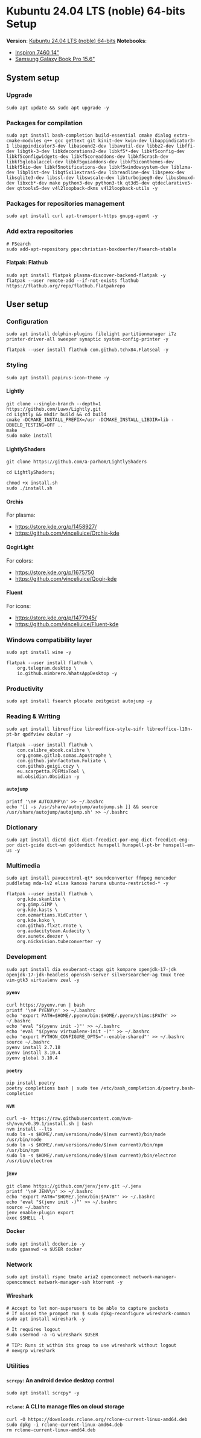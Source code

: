 # Kubuntu 24.04 LTS (noble) 64-bits Setup

**Version**: [Kubuntu 24.04 LTS (noble) 64-bits](https://cdimage.ubuntu.com/kubuntu/releases/24.04/release/kubuntu-24.04-desktop-amd64.iso)
**Notebooks**:

* [Inspiron 7460 14"](http://www.dell.com/br/p/inspiron-14-7460-laptop/pd?ref=491_title&oc=cai7460w10he1852539brpw&model_id=inspiron-14-7460-laptop)
* [Samsung Galaxy Book Pro 15.6"](https://www.samsung.com/br/computers/samsung-book/galaxy-book-pro-15inch-i7-16gb-1tb-np950xdb-ku1br/)

## System setup

### Upgrade

```shell
sudo apt update && sudo apt upgrade -y
```

### Packages for compilation

```shell
sudo apt install bash-completion build-essential cmake dialog extra-cmake-modules g++ gcc gettext git kinit-dev kwin-dev libappindicator3-1 libappindicator3-dev libasound2-dev libavutil-dev libbz2-dev libffi-dev libgtk-3-dev libkdecorations2-dev libkf5*-dev libkf5config-dev libkf5configwidgets-dev libkf5coreaddons-dev libkf5crash-dev libkf5globalaccel-dev libkf5guiaddons-dev libkf5iconthemes-dev libkf5kio-dev libkf5notifications-dev libkf5windowsystem-dev liblzma-dev libplist-dev libqt5x11extras5-dev libreadline-dev libspeex-dev libsqlite3-dev libssl-dev libswscale-dev libturbojpeg0-dev libusbmuxd-dev libxcb*-dev make python3-dev python3-tk qt3d5-dev qtdeclarative5-dev qttools5-dev v4l2loopback-dkms v4l2loopback-utils -y
```

### Packages for repositories management

```shell
sudo apt install curl apt-transport-https gnupg-agent -y
```

### Add extra repositories

```
# FSearch
sudo add-apt-repository ppa:christian-boxdoerfer/fsearch-stable
```

#### Flatpak: Flathub

```shell
sudo apt install flatpak plasma-discover-backend-flatpak -y
flatpak --user remote-add --if-not-exists flathub https://flathub.org/repo/flathub.flatpakrepo
```

## User setup

### Configuration

```shell
sudo apt install dolphin-plugins filelight partitionmanager i7z printer-driver-all sweeper synaptic system-config-printer -y
```

```shell
flatpak --user install flathub com.github.tchx84.Flatseal -y
```

### Styling

```shell
sudo apt install papirus-icon-theme -y
```

#### Lightly

```shell
git clone --single-branch --depth=1 https://github.com/Luwx/Lightly.git
cd Lightly && mkdir build && cd build
cmake -DCMAKE_INSTALL_PREFIX=/usr -DCMAKE_INSTALL_LIBDIR=lib -DBUILD_TESTING=OFF ..
make
sudo make install
```

#### LightlyShaders

```shell
git clone https://github.com/a-parhom/LightlyShaders

cd LightlyShaders;

chmod +x install.sh
sudo ./install.sh
```

#### Orchis

For plasma:
- https://store.kde.org/p/1458927/
- https://github.com/vinceliuice/Orchis-kde

####  QogirLight

For colors:
- https://store.kde.org/p/1675750
- https://github.com/vinceliuice/Qogir-kde

#### Fluent

For icons:
- https://store.kde.org/p/1477945/
- https://github.com/vinceliuice/Fluent-kde

### Windows compatibility layer

```shell
sudo apt install wine -y
```

```shell
flatpak --user install flathub \
    org.telegram.desktop \
    io.github.mimbrero.WhatsAppDesktop -y
```

### Productivity

```shell
sudo apt install fsearch plocate zeitgeist autojump -y
```

### Reading & Writing

```shell
sudo apt install libreoffice libreoffice-style-sifr libreoffice-l10n-pt-br qpdfview okular -y
```

```shell
flatpak --user install flathub \
    com.calibre_ebook.calibre \
    org.gnome.gitlab.somas.Apostrophe \
    com.github.johnfactotum.Foliate \
    com.github.geigi.cozy \
    eu.scarpetta.PDFMixTool \
    md.obsidian.Obsidian -y
```

#### `autojump`

```shell
printf '\n# AUTOJUMP\n' >> ~/.bashrc
echo '[[ -s /usr/share/autojump/autojump.sh ]] && source /usr/share/autojump/autojump.sh' >> ~/.bashrc
```

### Dictionary

```shell
sudo apt install dictd dict dict-freedict-por-eng dict-freedict-eng-por dict-gcide dict-wn goldendict hunspell hunspell-pt-br hunspell-en-us -y
```

### Multimedia

```shell
sudo apt install pavucontrol-qt* soundconverter ffmpeg mencoder puddletag mda-lv2 elisa kamoso haruna ubuntu-restricted-* -y
```

```shell
flatpak --user install flathub \
    org.kde.skanlite \
    org.gimp.GIMP \
    org.kde.kasts \
    com.ozmartians.VidCutter \
    org.kde.koko \
    com.github.flxzt.rnote \
    org.audacityteam.Audacity \
    dev.aunetx.deezer \
    org.nickvision.tubeconverter -y
```

### Development

```shell
sudo apt install dia exuberant-ctags git kompare openjdk-17-jdk openjdk-17-jdk-headless openssh-server silversearcher-ag tmux tree vim-gtk3 virtualenv zeal -y
```

#### `pyenv`

```shell
curl https://pyenv.run | bash
printf '\n# PYENV\n' >> ~/.bashrc
echo 'export PATH=$HOME/.pyenv/bin:$HOME/.pyenv/shims:$PATH' >> ~/.bashrc
echo 'eval "$(pyenv init -)"' >> ~/.bashrc
echo 'eval "$(pyenv virtualenv-init -)"' >> ~/.bashrc
echo 'export PYTHON_CONFIGURE_OPTS="--enable-shared"' >> ~/.bashrc
source ~/.bashrc
pyenv install 2.7.18
pyenv install 3.10.4
pyenv global 3.10.4
```

#### `poetry`

```shell
pip install poetry
poetry completions bash | sudo tee /etc/bash_completion.d/poetry.bash-completion
```

#### `NVM`

```shell
curl -o- https://raw.githubusercontent.com/nvm-sh/nvm/v0.39.1/install.sh | bash
nvm install --lts
sudo ln -s $HOME/.nvm/versions/node/$(nvm current)/bin/node /usr/bin/node
sudo ln -s $HOME/.nvm/versions/node/$(nvm current)/bin/npm /usr/bin/npm
sudo ln -s $HOME/.nvm/versions/node/$(nvm current)/bin/electron /usr/bin/electron
```

#### `jEnv`

```shell
git clone https://github.com/jenv/jenv.git ~/.jenv
printf '\n# JENV\n' >> ~/.bashrc
echo 'export PATH="$HOME/.jenv/bin:$PATH"' >> ~/.bashrc
echo 'eval "$(jenv init -)"' >> ~/.bashrc
source ~/.bashrc
jenv enable-plugin export
exec $SHELL -l
```

#### Docker

```shell
sudo apt install docker.io -y
sudo gpasswd -a $USER docker
```

### Network

```shell
sudo apt install rsync tmate aria2 openconnect network-manager-openconnect network-manager-ssh ktorrent -y
```

#### Wireshark

```shell
# Accept to let non-superusers to be able to capture packets
# If missed the prompot run $ sudo dpkg-reconfigure wireshark-common
sudo apt install wireshark -y

# It requires logout
sudo usermod -a -G wireshark $USER

# TIP: Runs it within its group to use wireshark without logout
# newgrp wireshark
```

### Utilities

#### `scrcpy`: An android device desktop control

```shell
sudo apt install scrcpy* -y
```

#### `rclone`:  A CLI to manage files on cloud storage

```shell
curl -O https://downloads.rclone.org/rclone-current-linux-amd64.deb
sudo dpkg -i rclone-current-linux-amd64.deb
rm rclone-current-linux-amd64.deb
```
